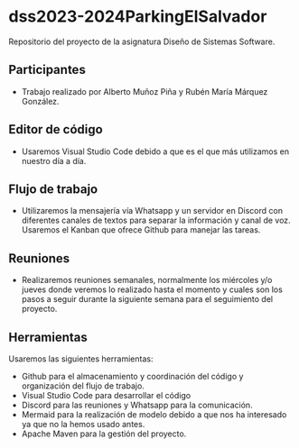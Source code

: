 # dss2023-2024ParkingElSalvador
Repositorio del proyecto de la asignatura Diseño de Sistemas Software.

## Participantes
* Trabajo realizado por Alberto Muñoz Piña y Rubén María Márquez González.

## Editor de código
* Usaremos Visual Studio Code debido a que es el que más utilizamos en nuestro día a día.

## Flujo de trabajo
* Utilizaremos la mensajería vía Whatsapp y un servidor en Discord con diferentes canales de textos para separar la información y canal de voz. Usaremos el Kanban que ofrece Github para manejar las tareas.

## Reuniones
* Realizaremos reuniones semanales, normalmente los miércoles y/o jueves donde veremos lo realizado hasta el momento y cuales son los pasos a seguir durante la siguiente semana para el seguimiento del proyecto.
  
## Herramientas
Usaremos las siguientes herramientas:
* Github para el almacenamiento y coordinación del código y organización del flujo de trabajo.
* Visual Studio Code para desarrollar el código
* Discord para las reuniones y Whatsapp para la comunicación. 
* Mermaid para la realización de modelo debido a que nos ha interesado ya que no la hemos usado antes.
* Apache Maven para la gestión del proyecto.